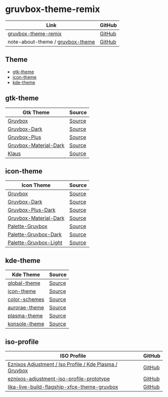 

# gruvbox-theme-remix

| Link | GitHub |
| --- | --- |
| [gruvbox-theme-remix](https://samwhelp.github.io/gruvbox-theme-remix/) | [GitHub](https://github.com/samwhelp/gruvbox-theme-remix) |
| note-about-theme / [gruvbox-theme](https://samwhelp.github.io/note-about-theme/read/desktop-theme/themes/gruvbox-theme.html) | [GitHub](https://github.com/samwhelp/note-about-theme) |




## Theme

* [gtk-theme](#gtk-theme)
* [icon-theme](#icon-theme)
* [kde-theme](#kde-theme)




## gtk-theme

| Gtk Theme | Source |
| --- | --- |
| [Gruvbox](https://github.com/samwhelp/gruvbox-theme-remix/tree/main/asset/overlay/usr/share/themes/Gruvbox) | [Source](https://github.com/archcraft-os/archcraft-themes/tree/main/archcraft-gtk-theme-gruvbox/files/Gruvbox) |
| [Gruvbox-Dark](https://github.com/samwhelp/gruvbox-theme-remix/tree/main/asset/overlay/usr/share/themes/Gruvbox-Dark) | [Source](https://github.com/jmattheis/gruvbox-dark-gtk) |
| [Gruvbox-Plus](https://github.com/samwhelp/gruvbox-theme-remix/tree/main/asset/overlay/usr/share/themes/Gruvbox-Plus) | [Source](https://github.com/SylEleuth/gruvbox-plus-gtk) |
| [Gruvbox-Material-Dark](https://github.com/samwhelp/gruvbox-theme-remix/tree/main/asset/overlay/usr/share/themes/Gruvbox-Material-Dark) | [Source](https://github.com/sainnhe/gruvbox-material-gtk/tree/master/themes/Gruvbox-Material-Dark) |
| [Klaus](https://github.com/samwhelp/gruvbox-theme-remix/tree/main/asset/overlay/usr/share/themes/Klaus) | [Source](https://github.com/tsbarnes/Klaus) |




## icon-theme

| Icon Theme | Source |
| --- | --- |
| [Gruvbox](https://github.com/samwhelp/gruvbox-theme-remix/tree/main/asset/overlay/usr/share/icons/Gruvbox-Dark) | [Source](https://www.opencode.net/adhe/gruvboxplasma/-/tree/master/icons/Gruvbox?ref_type=heads) |
| [Gruvbox-Dark](https://github.com/samwhelp/gruvbox-theme-remix/tree/main/asset/overlay/usr/share/icons/Gruvbox-Dark) | [Source](https://github.com/jmattheis/gruvbox-dark-icons-gtk) |
| [Gruvbox-Plus-Dark](https://github.com/samwhelp/gruvbox-theme-remix/tree/main/asset/overlay/usr/share/icons/Gruvbox-Plus-Dark) | [Source](https://github.com/SylEleuth/gruvbox-plus-icon-pack) |
| [Gruvbox-Material-Dark](https://github.com/samwhelp/gruvbox-theme-remix/tree/main/asset/overlay/usr/share/icons/Gruvbox-Material-Dark) | [Source](https://github.com/sainnhe/gruvbox-material-gtk/tree/master/icons/Gruvbox-Material-Dark) |
| [Palette-Gruvbox](https://github.com/samwhelp/gruvbox-theme-remix/tree/main/asset/overlay/usr/share/icons/Palette-Gruvbox) | [Source](https://github.com/mjkim0727/Palette-icon-theme) |
| [Palette-Gruvbox-Dark](https://github.com/samwhelp/gruvbox-theme-remix/tree/main/asset/overlay/usr/share/icons/Palette-Gruvbox-Dark) | [Source](https://github.com/mjkim0727/Palette-icon-theme) |
| [Palette-Gruvbox-Light](https://github.com/samwhelp/gruvbox-theme-remix/tree/main/asset/overlay/usr/share/icons/Palette-Gruvbox-Light) | [Source](https://github.com/mjkim0727/Palette-icon-theme) |




## kde-theme

| Kde Theme | Source |
| --- | --- |
|[global-theme](https://github.com/samwhelp/gruvbox-theme-remix/tree/main/asset/overlay/usr/share/plasma/look-and-feel/Gruvbox) | [Source](https://www.pling.com/p/1327723/) |
|[icon-theme](https://github.com/samwhelp/gruvbox-theme-remix/tree/main/asset/overlay/usr/share/icons/Gruvbox) | [Source](https://www.pling.com/p/1327720/) |
|[color-schemes](https://github.com/samwhelp/gruvbox-theme-remix/tree/main/asset/overlay/usr/share/color-schemes) | [Source](https://www.pling.com/p/1327717/) |
|[aurorae-theme](https://github.com/samwhelp/gruvbox-theme-remix/tree/main/asset/overlay/usr/share/aurorae/themes/Gruvbox) | [Source](https://www.pling.com/p/1327718/) |
|[plasma-theme](https://github.com/samwhelp/gruvbox-theme-remix/tree/main/asset/overlay/usr/share/plasma/desktoptheme/Gruvbox) | [Source](https://www.pling.com/p/1327719/) |
|[konsole-theme](https://github.com/samwhelp/gruvbox-theme-remix/tree/main/asset/overlay/usr/share/konsole) | [Source](https://www.pling.com/p/1327725/) |




## iso-profile

| ISO Profile | GitHub |
| --- | --- |
| [Eznixos Adjustment / Iso Profile / Kde Plasma / Gruvbox](https://samwhelp.github.io/eznixos-adjustment-iso-profile-kde-plasma-gruvbox/) | [GitHub](https://github.com/samwhelp/eznixos-adjustment-iso-profile-kde-plasma-gruvbox) |
| [eznixos-adjustment-iso-profile-prototype](https://samwhelp.github.io/eznixos-adjustment-iso-profile-prototype/) | [GitHub](https://github.com/samwhelp/eznixos-adjustment-iso-profile-prototype) |
| [lika-live-build-flagship-xfce-theme-gruvbox](https://samwhelp.github.io/eznixos-adjustment-iso-profile-prototype/) | [GitHub](https://github.com/samwhelp/lika-live-build-flagship-xfce-theme-gruvbox) |
